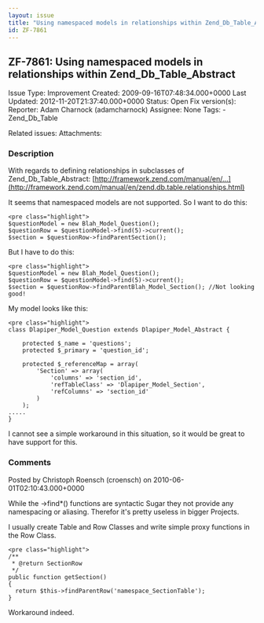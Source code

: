 ```yaml
---
layout: issue
title: "Using namespaced models in relationships within Zend_Db_Table_Abstract"
id: ZF-7861
---
```


ZF-7861: Using namespaced models in relationships within Zend\_Db\_Table\_Abstract
----------------------------------------------------------------------------------

 Issue Type: Improvement Created: 2009-09-16T07:48:34.000+0000 Last Updated: 2012-11-20T21:37:40.000+0000 Status: Open Fix version(s): 
 Reporter:  Adam Charnock (adamcharnock)  Assignee:  None  Tags: - Zend\_Db\_Table
 
 Related issues: 
 Attachments: 
### Description

With regards to defining relationships in subclasses of Zend\_Db\_Table\_Abstract: [http://framework.zend.com/manual/en/…](http://framework.zend.com/manual/en/zend.db.table.relationships.html)

It seems that namespaced models are not supported. So I want to do this:

 
    <pre class="highlight">
    $questionModel = new Blah_Model_Question();
    $questionRow = $questionModel->find(5)->current();
    $section = $questionRow->findParentSection();


But I have to do this:

 
    <pre class="highlight">
    $questionModel = new Blah_Model_Question();
    $questionRow = $questionModel->find(5)->current();
    $section = $questionRow->findParentBlah_Model_Section(); //Not looking good!


My model looks like this:

 
    <pre class="highlight">
    class Dlapiper_Model_Question extends Dlapiper_Model_Abstract {
        
        protected $_name = 'questions';
        protected $_primary = 'question_id';
        
        protected $_referenceMap = array(
            'Section' => array(
                'columns' => 'section_id',
                'refTableClass' => 'Dlapiper_Model_Section',
                'refColumns' => 'section_id'
            )
        );
    .....
    }


I cannot see a simple workaround in this situation, so it would be great to have support for this.

 

 

### Comments

Posted by Christoph Roensch (croensch) on 2010-06-01T02:10:43.000+0000

While the ->find\*() functions are syntactic Sugar they not provide any namespacing or aliasing. Therefor it's pretty useless in bigger Projects.

I usually create Table and Row Classes and write simple proxy functions in the Row Class.

 
    <pre class="highlight">
    /**
     * @return SectionRow
     */
    public function getSection()
    {
      return $this->findParentRow('namespace_SectionTable');
    }


Workaround indeed.

 

 